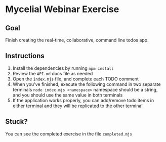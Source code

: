 # Mycelial Webinar Exercise

## Goal

Finish creating the real-time, collaborative, command line todos app.

## Instructions

1. Install the dependencies by running `npm install`
2. Review the `API.md` docs file as needed
3. Open the `index.mjs` file, and complete each TODO comment
4. When you've finished, execute the following 
   command in two separate terminals `node index.mjs <namespace>` namespace
   should be a string, and you should use the same value in both terminals
5. If the application works properly, you can add/remove todo items in either
   terminal and they will be replicated to the other terminal

## Stuck?

You can see the completed exercise in the file `completed.mjs`